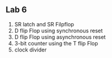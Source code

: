 ## Lab 6  
1. SR latch and SR Filpflop
2. D flip Flop using synchronous reset
3. D flip Flop using asynchronous reset
4. 3-bit counter using the T flip Flop
5. clock divider
